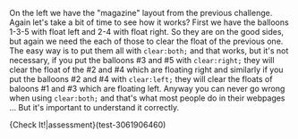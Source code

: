 On the left we have the "magazine" layout from the previous challenge. Again let's take a bit of time to see how it works?
First we have the balloons 1-3-5 with float left and 2-4 with float right. So they are on the good sides, but again we need the each of those to clear the float of the previous one. The easy way is to put them all with `clear:both;` and that works, but it's not necessary, if you put the balloons #3 and #5 with `clear:right;` they will clear the float of the #2 and #4 which are floating right and similarly if you put the balloons #2 and #4 with `clear:left;` they will clear the floats of baloons #1 and #3 which are floating left. Anyway you can never go wrong when using `clear:both;` and that's what most people do in their webpages ... But it's important to understand it correctly.

{Check It!|assessment}(test-3061906460)
